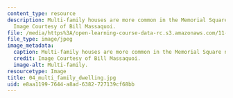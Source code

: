 ```yaml
---
content_type: resource
description: Multi-family houses are more common in the Memorial Square neighborhood.
  Image Courtesy of Bill Massaquoi.
file: /media/https%3A/open-learning-course-data-rc.s3.amazonaws.com/11-945-springfield-studio-fall-2005/e8aa11997644a8ad6382727139cf68bb_04_multi_family_dwelling.jpg
file_type: image/jpeg
image_metadata:
  caption: Multi-family houses are more common in the Memorial Square neighborhood.
  credit: Image Courtesy of Bill Massaquoi.
  image-alt: Multi-family.
resourcetype: Image
title: 04_multi_family_dwelling.jpg
uid: e8aa1199-7644-a8ad-6382-727139cf68bb
---
```

